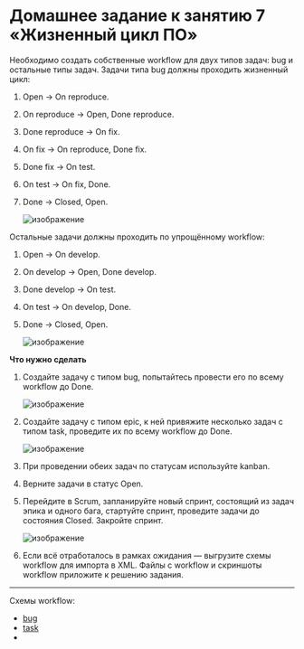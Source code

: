 # Домашнее задание к занятию 7 «Жизненный цикл ПО»

Необходимо создать собственные workflow для двух типов задач: bug и остальные типы задач. Задачи типа bug должны проходить жизненный цикл:

1. Open -> On reproduce.
2. On reproduce -> Open, Done reproduce.
3. Done reproduce -> On fix.
4. On fix -> On reproduce, Done fix.
5. Done fix -> On test.
6. On test -> On fix, Done.
7. Done -> Closed, Open.

      ![изображение](https://github.com/user-attachments/assets/90267d57-8dc8-4e55-a41b-98591940d67f)

Остальные задачи должны проходить по упрощённому workflow:

1. Open -> On develop.
2. On develop -> Open, Done develop.
3. Done develop -> On test.
4. On test -> On develop, Done.
5. Done -> Closed, Open.

      ![изображение](https://github.com/user-attachments/assets/120c8a57-3c84-4713-bfe9-7927b2d24de4)

**Что нужно сделать**

1. Создайте задачу с типом bug, попытайтесь провести его по всему workflow до Done. 

      ![изображение](https://github.com/user-attachments/assets/d0bf48c9-ae97-4441-8b19-7aea8c79e2cd)

2. Создайте задачу с типом epic, к ней привяжите несколько задач с типом task, проведите их по всему workflow до Done. 

      ![изображение](https://github.com/user-attachments/assets/d6b9fee8-bf25-4bf4-ba41-1071e65c6e5e)

3. При проведении обеих задач по статусам используйте kanban. 
4. Верните задачи в статус Open.
5. Перейдите в Scrum, запланируйте новый спринт, состоящий из задач эпика и одного бага, стартуйте спринт, проведите задачи до состояния Closed. Закройте спринт.

      ![изображение](https://github.com/user-attachments/assets/0a19da6e-5ab8-49fd-bf82-f19ca4176e74)

6. Если всё отработалось в рамках ожидания — выгрузите схемы workflow для импорта в XML. Файлы с workflow и скриншоты workflow приложите к решению задания.

---
   Схемы workflow:
   - [bug](Workflow_bug.xml)
   - [task](Workflow_task.xml)
   - 

